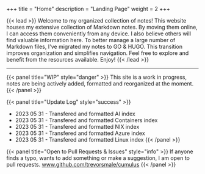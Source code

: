+++
title = "Home"
description = "Landing Page"
weight = 2
+++

{{< lead >}}
Welcome to my organized collection of notes! This website houses my extensive collection of Markdown notes. By moving them online, I can access them conveniently from any device. I also believe others will find valuable information here. To better manage a large number of Markdown files, I've migrated my notes to GO & HUGO. This transition improves organization and simplifies navigation. Feel free to explore and benefit from the resources available. Enjoy!
{{< /lead >}}

---

{{< panel title="WIP" style="danger" >}}
This site is a work in progress, notes are being actively added, formatted and reorganized at the moment.
{{< /panel >}}

{{< panel title="Update Log" style="success" >}}
* 2023 05 31 - Transfered and formatted AI index
* 2023 05 31 - Transfered and formatted Containers index
* 2023 05 31 - Transfered and formatted NIX index
* 2023 05 31 - Transfered and formatted Azure index
* 2023 05 31 - Transfered and formatted Linux index
{{< /panel >}}

{{< panel title="Open to Pull Requests & Issues" style="info" >}}
If anyone finds a typo, wants to add something or make a suggestion, I am open to pull requests.
www.github.com/trevorsmale/cumulus
{{< /panel >}}

